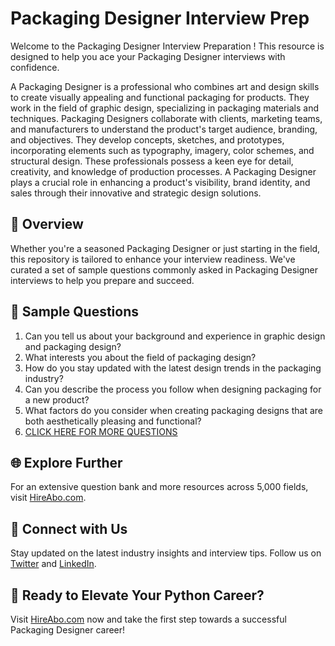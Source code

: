 # Packaging Designer Interview Prep

Welcome to the Packaging Designer Interview Preparation ! This resource is designed to help you ace your Packaging Designer interviews with confidence.

A Packaging Designer is a professional who combines art and design skills to create visually appealing and functional packaging for products. They work in the field of graphic design, specializing in packaging materials and techniques. Packaging Designers collaborate with clients, marketing teams, and manufacturers to understand the product's target audience, branding, and objectives. They develop concepts, sketches, and prototypes, incorporating elements such as typography, imagery, color schemes, and structural design. These professionals possess a keen eye for detail, creativity, and knowledge of production processes. A Packaging Designer plays a crucial role in enhancing a product's visibility, brand identity, and sales through their innovative and strategic design solutions.

## 🚀 Overview

Whether you're a seasoned Packaging Designer or just starting in the field, this repository is tailored to enhance your interview readiness. We've curated a set of sample questions commonly asked in Packaging Designer interviews to help you prepare and succeed.

## 📝 Sample Questions

1. Can you tell us about your background and experience in graphic design and packaging design?
2. What interests you about the field of packaging design?
3. How do you stay updated with the latest design trends in the packaging industry?
4. Can you describe the process you follow when designing packaging for a new product?
5. What factors do you consider when creating packaging designs that are both aesthetically pleasing and functional?
6. [CLICK HERE FOR MORE QUESTIONS](https://hireabo.com/job/6_0_13/Packaging%20Designer)

## 🌐 Explore Further

For an extensive question bank and more resources across 5,000 fields, visit [HireAbo.com](https://www.hireabo.com).

## 📱 Connect with Us

Stay updated on the latest industry insights and interview tips. Follow us on [Twitter](https://twitter.com/hireabo) and [LinkedIn](https://www.linkedin.com/in/hire-abo-3609972a8/).

## 🚀 Ready to Elevate Your Python Career?

Visit [HireAbo.com](https://www.hireabo.com) now and take the first step towards a successful Packaging Designer career!